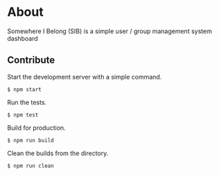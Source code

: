 # About

Somewhere I Belong (SIB) is a simple user / group management system dashboard

## Contribute

Start the development server with a simple command.

```
$ npm start
```

Run the tests.

```
$ npm test
```

Build for production.

```
$ npm run build
```

Clean the builds from the directory.

```
$ npm run clean
```
